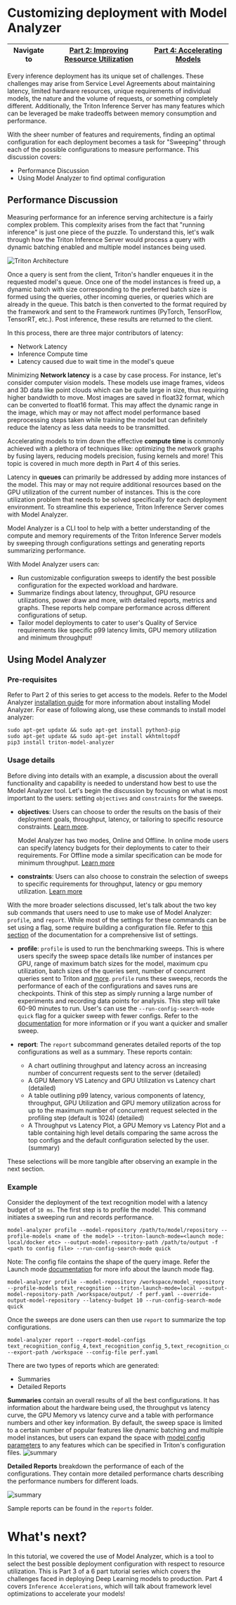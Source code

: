 <!-- 
# Copyright 2023, NVIDIA CORPORATION & AFFILIATES. All rights reserved.
#
# Redistribution and use in source and binary forms, with or without
# modification, are permitted provided that the following conditions
# are met:
#  * Redistributions of source code must retain the above copyright
#    notice, this list of conditions and the following disclaimer.
#  * Redistributions in binary form must reproduce the above copyright
#    notice, this list of conditions and the following disclaimer in the
#    documentation and/or other materials provided with the distribution.
#  * Neither the name of NVIDIA CORPORATION nor the names of its
#    contributors may be used to endorse or promote products derived
#    from this software without specific prior written permission.
#
# THIS SOFTWARE IS PROVIDED BY THE COPYRIGHT HOLDERS ``AS IS'' AND ANY
# EXPRESS OR IMPLIED WARRANTIES, INCLUDING, BUT NOT LIMITED TO, THE
# IMPLIED WARRANTIES OF MERCHANTABILITY AND FITNESS FOR A PARTICULAR
# PURPOSE ARE DISCLAIMED.  IN NO EVENT SHALL THE COPYRIGHT OWNER OR
# CONTRIBUTORS BE LIABLE FOR ANY DIRECT, INDIRECT, INCIDENTAL, SPECIAL,
# EXEMPLARY, OR CONSEQUENTIAL DAMAGES (INCLUDING, BUT NOT LIMITED TO,
# PROCUREMENT OF SUBSTITUTE GOODS OR SERVICES; LOSS OF USE, DATA, OR
# PROFITS; OR BUSINESS INTERRUPTION) HOWEVER CAUSED AND ON ANY THEORY
# OF LIABILITY, WHETHER IN CONTRACT, STRICT LIABILITY, OR TORT
# (INCLUDING NEGLIGENCE OR OTHERWISE) ARISING IN ANY WAY OUT OF THE USE
# OF THIS SOFTWARE, EVEN IF ADVISED OF THE POSSIBILITY OF SUCH DAMAGE.
-->


# Customizing deployment with Model Analyzer
| Navigate to | [Part 2: Improving Resource Utilization](Part_2-improving_resource_utilization/) | [Part 4: Accelerating Models](Part_4-inference_acceleration/) | 
| ------------ | --------------- | --------------- |


Every inference deployment has its unique set of challenges. These challenges may arise from Service Level Agreements about maintaining latency, limited hardware resources, unique requirements of individual models, the nature and the volume of requests, or something completely different. Additionally, the Triton Inference Server has many features which can be leveraged be make tradeoffs between memory consumption and performance. 

With the sheer number of features and requirements, finding an optimal configuration for each deployment becomes a task for "Sweeping" through each of the possible configurations to measure performance. This discussion covers:
* Performance Discussion
* Using Model Analyzer to find optimal configuration

## Performance Discussion

Measuring performance for an inference serving architecture is a fairly complex problem. This complexity arises from the fact that "running inference" is just one piece of the puzzle. To understand this, let's walk through how the Triton Inference Server would process a query with dynamic batching enabled and multiple model instances being used. 

![Triton Architecture](./img/arch.jpg)

Once a query is sent from the client, Triton's handler enqueues it in the requested model's queue. Once one of the model instances is freed up, a dynamic batch with size corresponding to the preferred batch size is formed using the queries, other incoming queries, or queries which are already in the queue. This batch is then converted to the format required by the framework and sent to the Framework runtimes (PyTorch, TensorFlow, TensorRT, etc.). Post inference, these results are returned to the client.

In this process, there are three major contributors of latency:
* Network Latency
* Inference Compute time
* Latency caused due to wait time in the model's queue

Minimizing **Network latency** is a case by case process. For instance, let's consider computer vision models. These models use image frames, videos and 3D data like point clouds which can be quite large in size, thus requiring higher bandwidth to move. Most images are saved in float32 format, which can be converted to float16 format. This may affect the dynamic range in the image, which may or may not affect model performance based preprocessing steps taken while training the model but can definitely reduce the latency as less data needs to be transmitted.

Accelerating models to trim down the effective **compute time** is commonly achieved with a plethora of techniques like: optimizing the network graphs by fusing layers, reducing models precision, fusing kernels and more! This topic is covered in much more depth in Part 4 of this series.

Latency in **queues** can primarily be addressed by adding more instances of the model. This may or may not require additional resources based on the GPU utilization of the current number of instances. This is the core utilization problem that needs to be solved specifically for each deployment environment. To streamline this experience, Triton Inference Server comes with Model Analyzer.

Model Analyzer is a CLI tool to help with a better understanding of the compute and memory requirements of the Triton Inference Server models by sweeping through configurations settings and generating reports summarizing performance.

With Model Analyzer users can: 
* Run customizable configuration sweeps to identify the best possible configuration for the expected workload and hardware. 
* Summarize findings about latency, throughput, GPU resource utilizations, power draw and more, with detailed reports, metrics and graphs. These reports help compare performance across different configurations of setup.
* Tailor model deployments to cater to user's Quality of Service requirements like specific p99 latency limits, GPU memory utilization and minimum throughput!

## Using Model Analyzer
 
### Pre-requisites

Refer to Part 2 of this series to get access to the models. Refer to the Model Analyzer [installation guide](https://github.com/triton-inference-server/model_analyzer/blob/main/docs/install.md#recommended-installation-method) for more information about installing Model Analyzer. For ease of following along, use these commands to install model analyzer:

```
sudo apt-get update && sudo apt-get install python3-pip
sudo apt-get update && sudo apt-get install wkhtmltopdf
pip3 install triton-model-analyzer
```

### Usage details

Before diving into details with an example, a discussion about the overall functionality and capability is needed to understand how best to use the Model Analyzer tool. Let's begin the discussion by focusing on what is most important to the users: setting `objectives` and `constraints` for the sweeps.

- **objectives**: Users can choose to order the results on the basis of their deployment goals, throughput, latency, or tailoring to specific resource constraints. [Learn more](https://github.com/triton-inference-server/model_analyzer/blob/main/docs/config.md#objective).
    
    Model Analyzer has two modes, Online and Offline. In online mode users can specify latency budgets for their deployments to cater to their requirements. For Offline mode a similar specification can be mode for minimum throughput. [Learn more](https://github.com/triton-inference-server/model_analyzer/blob/main/docs/cli.md#model-analyze-modes)

- **constraints**: Users can also choose to constrain the selection of sweeps to specific requirements for throughput, latency or gpu memory utilization. [Learn more](https://github.com/triton-inference-server/model_analyzer/blob/main/docs/config.md#constraint)

With the more broader selections discussed, let's talk about the two key sub commands that users need to use to make use of Model Analyzer: `profile`, and `report`. While most of the settings for these commands can be set using a flag, some require building a configuration file. Refer to [this section](https://github.com/triton-inference-server/model_analyzer/blob/main/docs/config.md) of the documentation for a comprehensive list of settings.

- **profile**: `profile` is used to run the benchmarking sweeps. This is where users specify the sweep space details like number of instances per GPU, range of maximum batch sizes for the model, maximum cpu utilization, batch sizes of the queries sent, number of concurrent queries sent to Triton and [more](https://github.com/triton-inference-server/model_analyzer/blob/main/docs/config.md#config-options-for-profile). `profile` runs these sweeps, records the performance of each of the configurations and saves runs are checkpoints. Think of this step as simply running a large number of experiments and recording data points for analysis. This step will take 60-90 minutes to run. User's can use the `--run-config-search-mode quick` flag for a quicker sweep with fewer configs. Refer to the [documentation](https://github.com/triton-inference-server/model_analyzer/blob/main/docs/config.md#config-options-for-profile) for more information or if you want a quicker and smaller sweep. 

- **report**: The `report` subcommand generates detailed reports of the top configurations as well as a summary. These reports contain:
  - A chart outlining throughput and latency across an increasing number of concurrent requests sent to the server (detailed)
  - A GPU Memory VS Latency and GPU Utilization vs Latency chart (detailed)
  - A table outlining p99 latency, various components of latency, throughput, GPU Utilization and GPU memory utilization across for up to the maximum number of concurrent request selected in the profiling step (default is 1024) (detailed)
  - A Throughput vs Latency Plot, a GPU Memory vs Latency Plot and a table containing high level details comparing the same across the top configs and the default configuration selected by the user. (summary)

These selections will be more tangible after observing an example in the next section.

### Example

Consider the deployment of the text recognition model with a latency budget of `10 ms`. The first step is to profile the model. This command initiates a sweeping run and records performance.

`model-analyzer profile --model-repository /path/to/model/repository --profile-models <name of the model> --triton-launch-mode=<launch mode: local/docker etc> --output-model-repository-path /path/to/output -f <path to config file> --run-config-search-mode quick`

Note: The config file contains the shape of the query image. Refer the Launch mode [documentation](https://github.com/triton-inference-server/model_analyzer/blob/main/docs/launch_modes.md) for more info about the launch mode flag.

```
model-analyzer profile --model-repository /workspace/model_repository --profile-models text_recognition --triton-launch-mode=local --output-model-repository-path /workspace/output/ -f perf.yaml --override-output-model-repository --latency-budget 10 --run-config-search-mode quick
```

Once the sweeps are done users can then use `report` to summarize the top configurations.

```
model-analyzer report --report-model-configs text_recognition_config_4,text_recognition_config_5,text_recognition_config_6 --export-path /workspace --config-file perf.yaml
```

There are two types of reports which are generated:
* Summaries
* Detailed Reports

**Summaries** contain an overall results of all the best configurations. It has information about the hardware being used, the throughput vs latency curve, the GPU Memory vs latency curve and a table with performance numbers and other key information. By default, the sweep space is limited to a certain number of popular features like dynamic batching and multiple model instances, but users can expand the space with [model config parameters](https://github.com/triton-inference-server/model_analyzer/blob/main/docs/config.md#model-config-parameters) to any features which can be specified in Triton's configuration files. 
![summary](./img/report_1.PNG)

**Detailed Reports** breakdown the performance of each of the configurations. They contain more detailed performance charts describing the performance numbers for different loads.

![summary](./img/report_2.PNG)

Sample reports can be found in the `reports` folder.

# What's next?

In this tutorial, we covered the use of Model Analyzer, which is a tool to select the best possible deployment configuration with respect to resource utilization. This is Part 3 of a 6 part tutorial series which covers the challenges faced in deploying Deep Learning models to production. Part 4 covers `Inference Accelerations`, which will talk about framework level optimizations to accelerate your models!
